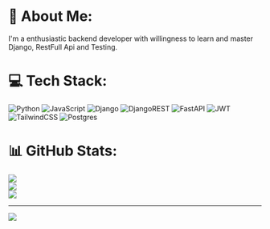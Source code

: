 <!--
**hooman182/hooman182** is a ✨ _special_ ✨ repository because its `README.md` (this file) appears on your GitHub profile.

Here are some ideas to get you started:

- 🔭 I’m currently working on ...
- 🌱 I’m currently learning ...
- 👯 I’m looking to collaborate on ...
- 🤔 I’m looking for help with ...
- 💬 Ask me about ...
- 📫 How to reach me: ...
- 😄 Pronouns: ...
- ⚡ Fun fact: ...
-->
# 💫 About Me:
I'm a enthusiastic backend developer with willingness to learn and master Django, RestFull Api and Testing.


# 💻 Tech Stack:
![Python](https://img.shields.io/badge/python-3670A0?style=plastic&logo=python&logoColor=ffdd54) ![JavaScript](https://img.shields.io/badge/javascript-%23323330.svg?style=plastic&logo=javascript&logoColor=%23F7DF1E) ![Django](https://img.shields.io/badge/django-%23092E20.svg?style=plastic&logo=django&logoColor=white) ![DjangoREST](https://img.shields.io/badge/DJANGO-REST-ff1709?style=plastic&logo=django&logoColor=white&color=ff1709&labelColor=gray) ![FastAPI](https://img.shields.io/badge/FastAPI-005571?style=plastic&logo=fastapi) ![JWT](https://img.shields.io/badge/JWT-black?style=plastic&logo=JSON%20web%20tokens) ![TailwindCSS](https://img.shields.io/badge/tailwindcss-%2338B2AC.svg?style=plastic&logo=tailwind-css&logoColor=white) ![Postgres](https://img.shields.io/badge/postgres-%23316192.svg?style=plastic&logo=postgresql&logoColor=white)
# 📊 GitHub Stats:
![](https://github-readme-stats.vercel.app/api?username=hooman182&theme=dark&hide_border=false&include_all_commits=false&count_private=true)<br/>
![](https://github-readme-streak-stats.herokuapp.com/?user=hooman182&theme=dark&hide_border=false)<br/>
![](https://github-readme-stats.vercel.app/api/top-langs/?username=hooman182&theme=dark&hide_border=false&include_all_commits=false&count_private=true&layout=compact)

---
[![](https://visitcount.itsvg.in/api?id=hooman182&icon=0&color=0)](https://visitcount.itsvg.in)

<!-- Proudly created with GPRM ( https://gprm.itsvg.in ) -->
